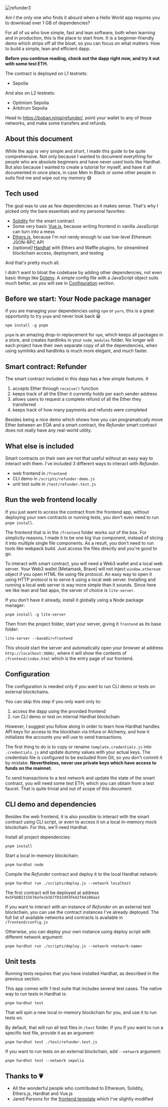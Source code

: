 ![refunder3](https://user-images.githubusercontent.com/2560022/175058697-c7e13480-1a38-4761-af0e-f5737ae7303f.png)

Am I the only one who finds it absurd when a Hello World app requires you to download over 1 GB of
dependencies?

For all of us who love simple, fast and lean software, both when learning and in production, this
is the place to start from. It is a beginner-friendly demo which strips off all the bloat, so you
can focus on what matters: How to build a simple, lean and efficient dapp.

**Before you continue reading, check out the dapp right now, and try it out with some test ETH.**

The contract is deployed on L1 testnets:

- Sepolia

And also on L2 testnets:

- Optimism Sepolia
- Arbitrum Sepolia

Head to https://boban.ninja/refunder/, point your wallet to any of those networks, and make some
transfers and refunds.


About this document
-------------------

While the app is very simple and short, I made this guide to be quite comprehensive. Not only because
I wanted to document everything for people who are absolute beginners and have never used tools
like Hardhat. But also because I wanted to create a tutorial for myself, and have it all documented
in once place, in case Men in Black or some other people in suits find me and wipe out my memory 😅


Tech used
---------

The goal was to use as few dependencies as it makes sense. That's why I picked only the bare
essentials and my personal favorites:

- [Solidity](https://github.com/ethereum/solidity/) for the smart contract
- Some very basic [Vue.js](https://github.com/vuejs/core/), because writing frontend in vanilla
JavaScript can turn into a mess
- [Ethers.js](https://github.com/ethers-io/ethers.js), because I'm not nerdy enough to use low-level
Ethereum JSON-RPC API
- _[optional]_ [Hardhat](https://github.com/NomicFoundation/hardhat) with Ethers and Waffle plugins,
for streamlined blockchain access, deployment, and testing

And that's pretty much all.


I didn't want to bloat the codebase by adding other dependencies, not even basic things like
[Dotenv](https://github.com/motdotla/dotenv). A simple config file with a JavaScript object suits
much better, as you will see in [Configuration](#configuration) section.


Before we start: Your Node package manager
------------------------------------------

If you are managing your dependencies using `npm` or `yarn`, this is a great opportunity to try `pnpm`
and never look back 😀

```
npm install -g pnpm
```

`pnpm` is an amazing drop-in replacement for `npm`, which keeps all packages in a store, and creates
hardlinks in your `node_modules` folder. No longer will each project have their own separate copy of all
the dependencies, when using symlinks and hardlinks is much more elegant, and much faster.


Smart contract: Refunder
------------------------

The smart contract included in this dapp has a few simple features. It

1. accepts Ether through `receive()` function
1. keeps track of all the Ether it currently holds per each sender address
1. allows users to request a complete refund of all the Ether they transferred
1. keeps track of how many payments and refunds were completed

Besides being a nice demo which shows how you can programatically move Ether between an EOA and a
smart contract, the _Refunder_ smart contract does not really have any real-world utility.


What else is included
---------------------

Smart contracts on their own are not that useful without an easy way to interact with them. I've
included 3 different ways to interact with _Refunder_.

- web frontend in `/frontend`
- CLI demo in `/scripts/refunder-demo.js`
- unit test suite in `/test/refunder.test.js`


Run the web frontend locally
----------------------------

If you just want to access the contract from the frontend app, without deploying your own contracts
or running tests, you don't even need to run `pnpm install`.

The frontend that is in the `/frontend` folder works out of the box. For simplicity reasons, I made it
to be one big Vue component, instead of slicing it into multiple single file components. As a result,
you don't need to run tools like webpack build. Just access the files directly and you're good to go.

To interact with smart contract, you will need a Web3 wallet and a local web server. Your Web3 wallet [Metamask, Brave]
will not inject `window.ethereum` object if you open HTML file using file protocol. An easy way to
open it using HTTP protocol is to serve it using a local web server. Installing and running a local
web server is way more simple than it sounds. Since here we like lean and fast apps, the server of
choice is `lite-server`.

If you don't have it already, install it globally using a Node package manager:

```
pnpm install -g lite-server
```

Then from the project folder, start your server, giving it `frontend` as its base folder:

```
lite-server --baseDir=frontend
```

This should start the server and automatically open your browser at address
`http://localhost:3000/`, where it will show the contents of `/frontend/index.html` which is the entry
page of our frontend.


Configuration
-------------

The configuration is needed only if you want to run CLI demo or tests on external blockchains.

You can skip this step if you only want only to:

1. access the dapp using the provided frontend
1. run CLI demo or test on internal Hardhat blockchain

However, I suggest you follow along in order to learn how Hardhat handles API keys for access to
the blockhain via Infura or Alchemy, and how it initializes the accounts you will use to send
transactions.

The first thing to do is to copy or rename `template.credentials.js` into `.credentials.js` and
update dummy values with your actual keys. The credentials file is configured to be excluded from
Git, so you don't commit it by mistake. **Nevertheless, never use private keys which have access to
funds on the mainnet.**

To send transactions to a test network and update the state of the smart contract, you will need
some test ETH, which you can obtain from a test faucet. That is quite trivial and out of
scope of this document.


CLI demo and dependencies
-------------------------

Besides the web frontend, it is also possible to interact with the smart contract using CLI script,
or even to access it on a local in-memory mock blockchain. For this, we'll need Hardhat.

Install all project dependencies:

```
pnpm install
```

Start a local in-memory blockchain:

```
pnpm hardhat node
```

Compile the _Refunder_ contract and deploy it to the local Hardhat network:

```
pnpm hardhat run ./scripts/deploy.js --network localhost
```

The first contract will be deployed at address `0x5FbDB2315678afecb367f032d93F642f64180aa3`

If you want to interact with an instance of _Refunder_ on an external test blockchain, you can use the
contract instances I've already deployed. The full list of available networks and contracts is available
in `/frontend/config.js`

Otherwise, you can deploy your own instance using deploy script with different network argument:

```
pnpm hardhat run ./scripts/deploy.js --network <network-name>
```


Unit tests
----------

Running tests requires that you have installed Hardhat, as described in the previous section.

This app comes with 1 test suite that includes several test cases. The native way to run tests in
Hardhat is:

```
pnpm hardhat test
```

That will spin a new local in-memory blockchain for you, and use it to run tests on.

By default, that will run all test files in `/test` folder. If you If you want to run a specific
test file, provide it as an argument:

```
pnpm hardhat test ./test/refunder.test.js
```

If you want to run tests on an external blockchain, add `--network` argument:

```
pnpm hardhat test --network sepolia
```


Thanks to 💗
------------

- All the wonderful people who contributed to Ethereum, Solidity, Ethers.js, Hardhat and Vue.js
- Jared Parsons for the [frontend template](https://codepen.io/jared-parsons/pen/xxVoebB) which
I've slightly modified

